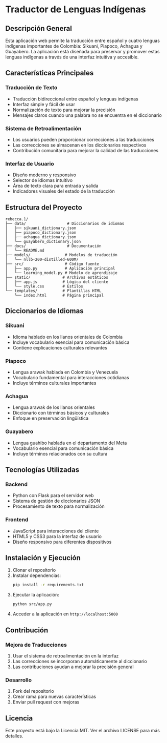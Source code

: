 # Traductor de Lenguas Indígenas

## Descripción General
Esta aplicación web permite la traducción entre español y cuatro lenguas indígenas importantes de Colombia: Sikuani, Piapoco, Achagua y Guayabero. La aplicación está diseñada para preservar y promover estas lenguas indígenas a través de una interfaz intuitiva y accesible.

## Características Principales

### Traducción de Texto
- Traducción bidireccional entre español y lenguas indígenas
- Interfaz simple y fácil de usar
- Normalización de texto para mejorar la precisión
- Mensajes claros cuando una palabra no se encuentra en el diccionario

### Sistema de Retroalimentación
- Los usuarios pueden proporcionar correcciones a las traducciones
- Las correcciones se almacenan en los diccionarios respectivos
- Contribución comunitaria para mejorar la calidad de las traducciones

### Interfaz de Usuario
- Diseño moderno y responsivo
- Selector de idiomas intuitivo
- Área de texto clara para entrada y salida
- Indicadores visuales del estado de la traducción

## Estructura del Proyecto
```
rebecca.1/
├── data/                  # Diccionarios de idiomas
│   ├── sikuani_dictionary.json
│   ├── piapoco_dictionary.json
│   ├── achagua_dictionary.json
│   └── guayabero_dictionary.json
├── docs/                  # Documentación
│   └── README.md
├── models/               # Modelos de traducción
│   └── nllb-200-distilled-600M/
├── src/                  # Código fuente
│   ├── app.py            # Aplicación principal
│   └── learning_model.py # Modelo de aprendizaje
├── static/              # Archivos estáticos
│   ├── app.js           # Lógica del cliente
│   └── style.css        # Estilos
└── templates/           # Plantillas HTML
    └── index.html       # Página principal
```

## Diccionarios de Idiomas

### Sikuani
- Idioma hablado en los llanos orientales de Colombia
- Incluye vocabulario esencial para comunicación básica
- Contiene explicaciones culturales relevantes

### Piapoco
- Lengua arawak hablada en Colombia y Venezuela
- Vocabulario fundamental para interacciones cotidianas
- Incluye términos culturales importantes

### Achagua
- Lengua arawak de los llanos orientales
- Diccionario con términos básicos y culturales
- Enfoque en preservación lingüística

### Guayabero
- Lengua guahibo hablada en el departamento del Meta
- Vocabulario esencial para comunicación básica
- Incluye términos relacionados con su cultura

## Tecnologías Utilizadas

### Backend
- Python con Flask para el servidor web
- Sistema de gestión de diccionarios JSON
- Procesamiento de texto para normalización

### Frontend
- JavaScript para interacciones del cliente
- HTML5 y CSS3 para la interfaz de usuario
- Diseño responsivo para diferentes dispositivos

## Instalación y Ejecución

1. Clonar el repositorio
2. Instalar dependencias:
   ```bash
   pip install -r requirements.txt
   ```
3. Ejecutar la aplicación:
   ```bash
   python src/app.py
   ```
4. Acceder a la aplicación en `http://localhost:5000`

## Contribución

### Mejora de Traducciones
1. Usar el sistema de retroalimentación en la interfaz
2. Las correcciones se incorporan automáticamente al diccionario
3. Las contribuciones ayudan a mejorar la precisión general

### Desarrollo
1. Fork del repositorio
2. Crear rama para nuevas características
3. Enviar pull request con mejoras

## Licencia
Este proyecto está bajo la Licencia MIT. Ver el archivo LICENSE para más detalles.
